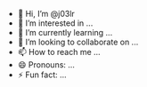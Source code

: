 - 👋 Hi, I’m @j03lr
- 👀 I’m interested in ...
- 🌱 I’m currently learning ...
- 💞️ I’m looking to collaborate on ...
- 📫 How to reach me ...
- 😄 Pronouns: ...
- ⚡ Fun fact: ...

<!---
j03lr/j03lr is a ✨ special ✨ repository because its `README.md` (this file) appears on your GitHub profile.
You can click the Preview link to take a look at your changes.
--->
